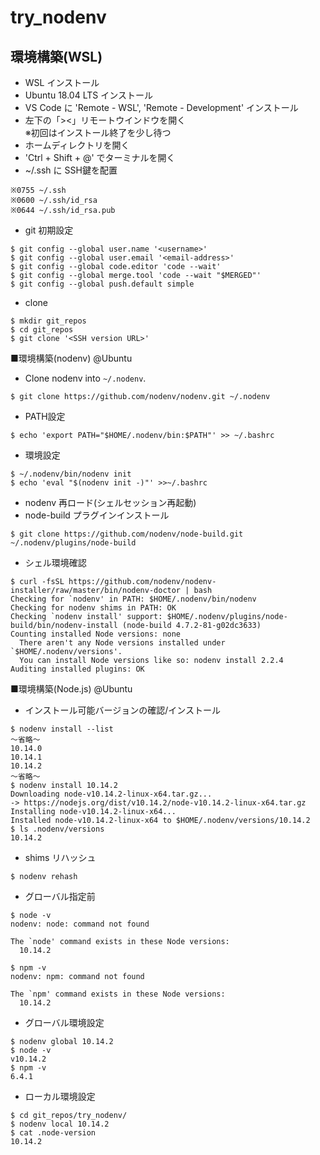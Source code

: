 # try_nodenv

## 環境構築(WSL)
- WSL インストール
- Ubuntu 18.04 LTS インストール
- VS Code に 'Remote - WSL', 'Remote - Development' インストール
- 左下の「><」リモートウインドウを開く  
  ※初回はインストール終了を少し待つ
- ホームディレクトリを開く
- 'Ctrl + Shift + @' でターミナルを開く
- ~/.ssh に SSH鍵を配置
```
※0755 ~/.ssh
※0600 ~/.ssh/id_rsa
※0644 ~/.ssh/id_rsa.pub
```
- git 初期設定
```
$ git config --global user.name '<username>'
$ git config --global user.email '<email-address>'
$ git config --global code.editor 'code --wait'
$ git config --global merge.tool 'code --wait "$MERGED"'
$ git config --global push.default simple
```
- clone
```
$ mkdir git_repos
$ cd git_repos
$ git clone '<SSH version URL>'
```


■環境構築(nodenv) @Ubuntu
- Clone nodenv into `~/.nodenv`.
```
$ git clone https://github.com/nodenv/nodenv.git ~/.nodenv
```
- PATH設定
```
$ echo 'export PATH="$HOME/.nodenv/bin:$PATH"' >> ~/.bashrc
```
- 環境設定
```
$ ~/.nodenv/bin/nodenv init
$ echo 'eval "$(nodenv init -)"' >>~/.bashrc
```
- nodenv 再ロード(シェルセッション再起動)
- node-build プラグインインストール
```
$ git clone https://github.com/nodenv/node-build.git ~/.nodenv/plugins/node-build
```
- シェル環境確認
```
$ curl -fsSL https://github.com/nodenv/nodenv-installer/raw/master/bin/nodenv-doctor | bash
Checking for `nodenv' in PATH: $HOME/.nodenv/bin/nodenv
Checking for nodenv shims in PATH: OK
Checking `nodenv install' support: $HOME/.nodenv/plugins/node-build/bin/nodenv-install (node-build 4.7.2-81-g02dc3633)
Counting installed Node versions: none
  There aren't any Node versions installed under `$HOME/.nodenv/versions'.
  You can install Node versions like so: nodenv install 2.2.4
Auditing installed plugins: OK
```


■環境構築(Node.js) @Ubuntu
- インストール可能バージョンの確認/インストール
```
$ nodenv install --list
～省略～
10.14.0
10.14.1
10.14.2
～省略～
$ nodenv install 10.14.2
Downloading node-v10.14.2-linux-x64.tar.gz...
-> https://nodejs.org/dist/v10.14.2/node-v10.14.2-linux-x64.tar.gz
Installing node-v10.14.2-linux-x64...
Installed node-v10.14.2-linux-x64 to $HOME/.nodenv/versions/10.14.2
$ ls .nodenv/versions
10.14.2
```
- shims リハッシュ
```
$ nodenv rehash
```
- グローバル指定前
```
$ node -v
nodenv: node: command not found

The `node' command exists in these Node versions:
  10.14.2

$ npm -v
nodenv: npm: command not found

The `npm' command exists in these Node versions:
  10.14.2

```
- グローバル環境設定
```
$ nodenv global 10.14.2
$ node -v
v10.14.2
$ npm -v
6.4.1
```
- ローカル環境設定
```
$ cd git_repos/try_nodenv/
$ nodenv local 10.14.2
$ cat .node-version 
10.14.2
```
